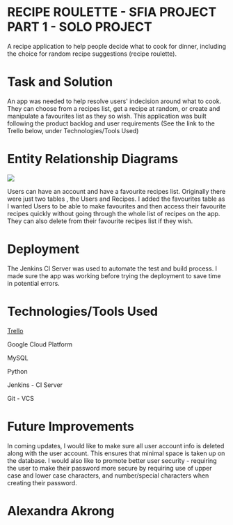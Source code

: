 <body>
<h1>RECIPE ROULETTE - SFIA PROJECT PART 1 - SOLO PROJECT</h1>
<p>A recipe application to help people decide what to cook for dinner, including the choice for random recipe suggestions (recipe roulette).</p>

<h1>Task and Solution</h1>
<p>An app was needed to help resolve users' indecision around what to cook. They can choose from a recipes list, get a recipe at random, or create and manipulate a favourites list as they so wish. This application was built following the product backlog and user requirements (See the link to the Trello below, under Technologies/Tools Used) </p>

<h1>Entity Relationship Diagrams</h1>
<img src="https://i.imgur.com/sA6jOZ1.png">
<p>Users can have an account and have a favourite recipes list. Originally there were just two tables , the Users and Recipes. I added the favourites table as I wanted Users to be able to make favourites and then access their favourite recipes quickly without going through the whole list of recipes on the app. They can also delete from their favourite recipes list if they wish.
</p>

<h1>Deployment</h1>
<p>The Jenkins CI Server was used to automate the test and build process. I made sure the app was working before trying the deployment to save time in potential errors.</p>

<h1>Technologies/Tools Used</h1>
<p><a href="https://trello.com/b/4iumgJyC/personal-sfia-project-tracking">Trello</a></p>
<p>Google Cloud Platform</p>
<p>MySQL</p>
<p>Python</p>
<p>Jenkins - CI Server</p>
<p>Git - VCS</p>

<h1>Future Improvements</h1>
<p>In coming updates, I would like to make sure all user account info is deleted along with the user account. This ensures that minimal space is taken up on the database. I would also like to promote better user security - requiring the user to make their password more secure by requiring use of upper case and lower case characters, and number/special characters when creating their password.</p>

<h1>Alexandra Akrong</h1>

</body>
</html>
